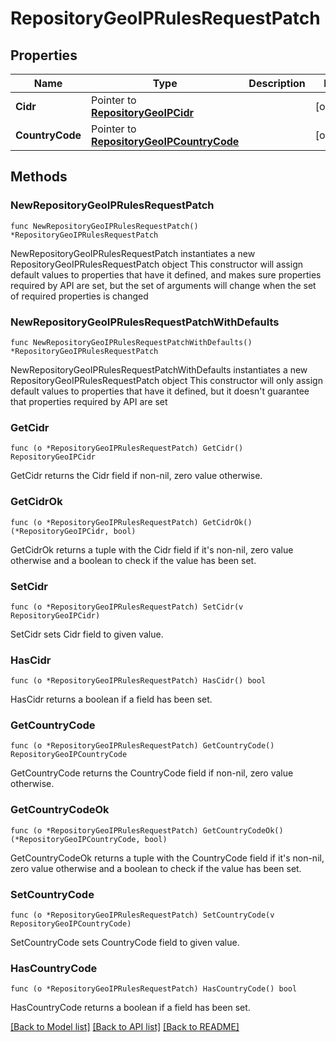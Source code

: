 # RepositoryGeoIPRulesRequestPatch

## Properties

Name | Type | Description | Notes
------------ | ------------- | ------------- | -------------
**Cidr** | Pointer to [**RepositoryGeoIPCidr**](RepositoryGeoIPCidr.md) |  | [optional] 
**CountryCode** | Pointer to [**RepositoryGeoIPCountryCode**](RepositoryGeoIPCountryCode.md) |  | [optional] 

## Methods

### NewRepositoryGeoIPRulesRequestPatch

`func NewRepositoryGeoIPRulesRequestPatch() *RepositoryGeoIPRulesRequestPatch`

NewRepositoryGeoIPRulesRequestPatch instantiates a new RepositoryGeoIPRulesRequestPatch object
This constructor will assign default values to properties that have it defined,
and makes sure properties required by API are set, but the set of arguments
will change when the set of required properties is changed

### NewRepositoryGeoIPRulesRequestPatchWithDefaults

`func NewRepositoryGeoIPRulesRequestPatchWithDefaults() *RepositoryGeoIPRulesRequestPatch`

NewRepositoryGeoIPRulesRequestPatchWithDefaults instantiates a new RepositoryGeoIPRulesRequestPatch object
This constructor will only assign default values to properties that have it defined,
but it doesn't guarantee that properties required by API are set

### GetCidr

`func (o *RepositoryGeoIPRulesRequestPatch) GetCidr() RepositoryGeoIPCidr`

GetCidr returns the Cidr field if non-nil, zero value otherwise.

### GetCidrOk

`func (o *RepositoryGeoIPRulesRequestPatch) GetCidrOk() (*RepositoryGeoIPCidr, bool)`

GetCidrOk returns a tuple with the Cidr field if it's non-nil, zero value otherwise
and a boolean to check if the value has been set.

### SetCidr

`func (o *RepositoryGeoIPRulesRequestPatch) SetCidr(v RepositoryGeoIPCidr)`

SetCidr sets Cidr field to given value.

### HasCidr

`func (o *RepositoryGeoIPRulesRequestPatch) HasCidr() bool`

HasCidr returns a boolean if a field has been set.

### GetCountryCode

`func (o *RepositoryGeoIPRulesRequestPatch) GetCountryCode() RepositoryGeoIPCountryCode`

GetCountryCode returns the CountryCode field if non-nil, zero value otherwise.

### GetCountryCodeOk

`func (o *RepositoryGeoIPRulesRequestPatch) GetCountryCodeOk() (*RepositoryGeoIPCountryCode, bool)`

GetCountryCodeOk returns a tuple with the CountryCode field if it's non-nil, zero value otherwise
and a boolean to check if the value has been set.

### SetCountryCode

`func (o *RepositoryGeoIPRulesRequestPatch) SetCountryCode(v RepositoryGeoIPCountryCode)`

SetCountryCode sets CountryCode field to given value.

### HasCountryCode

`func (o *RepositoryGeoIPRulesRequestPatch) HasCountryCode() bool`

HasCountryCode returns a boolean if a field has been set.


[[Back to Model list]](../README.md#documentation-for-models) [[Back to API list]](../README.md#documentation-for-api-endpoints) [[Back to README]](../README.md)


